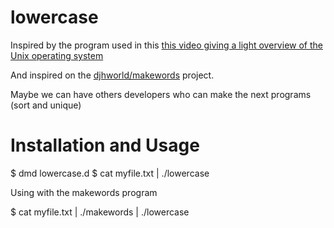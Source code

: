 lowercase
=========


Inspired by the program used in this [this video giving a light overview of the Unix operating system](http://techchannel.att.com/play-video.cfm/2012/2/22/AT&T-Archives-The-UNIX-System) 

And inspired on the [djhworld/makewords](https://github.com/djhworld/makewords) project.

Maybe we can have others developers who can make the next programs (sort and unique)

Installation and Usage
=========

$ dmd lowercase.d 
$ cat myfile.txt | ./lowercase

Using with the makewords program

$ cat myfile.txt | ./makewords | ./lowercase
